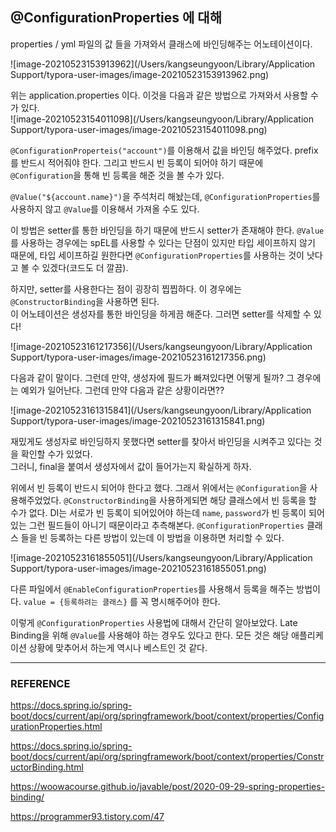 ## @ConfigurationProperties 에 대해

properties / yml 파일의 값 들을 가져와서 클래스에 바인딩해주는 어노테이션이다.  

![image-20210523153913962](/Users/kangseungyoon/Library/Application Support/typora-user-images/image-20210523153913962.png)

위는 application.properties 이다. 이것을 다음과 같은 방법으로 가져와서 사용할 수가 있다.  
![image-20210523154011098](/Users/kangseungyoon/Library/Application Support/typora-user-images/image-20210523154011098.png)

``@ConfigurationProperteis("account")``를 이용해서 값을 바인딩 해주었다. prefix를 반드시 적어줘야 한다. 그리고 반드시 빈 등록이 되어야 하기 때문에 ``@Configuration``을 통해 빈 등록을 해준 것을 볼 수가 있다.  

``@Value("${account.name}")``을 주석처리 해놨는데, ``@ConfigurationProperties``를 사용하지 않고 ``@Value``를 이용해서 가져올 수도 있다.  

이 방법은 setter를 통한 바인딩을 하기 때문에 반드시 setter가 존재해야 한다. ``@Value``를 사용하는 경우에는 spEL를 사용할 수 있다는 단점이 있지만 타입 세이프하지 않기 때문에, 타입 세이프하길 원한다면 ``@ConfigurationProperties``를 사용하는 것이 낫다고 볼 수 있겠다(코드도 더 깔끔).  

하지만, setter를 사용한다는 점이 굉장히 찝찝하다. 이 경우에는 ``@ConstructorBinding``을 사용하면 된다.  
이 어노테이션은 생성자를 통한 바인딩을 하게끔 해준다. 그러면 setter를 삭제할 수 있다!  

![image-20210523161217356](/Users/kangseungyoon/Library/Application Support/typora-user-images/image-20210523161217356.png)

다음과 같이 말이다. 그런데 만약, 생성자에 필드가 빠져있다면 어떻게 될까? 그 경우에는 예외가 일어난다. 그런데 만약 다음과 같은 상황이라면??  

![image-20210523161315841](/Users/kangseungyoon/Library/Application Support/typora-user-images/image-20210523161315841.png)

재밌게도 생성자로 바인딩하지 못했다면 setter를 찾아서 바인딩을 시켜주고 있다는 것을 확인할 수가 있었다.  
그러니, final을 붙여서 생성자에서 값이 들어가는지 확실하게 하자.  

위에서 빈 등록이 반드시 되어야 한다고 했다. 그래서 위에서는 ``@Configuration``을 사용해주었었다. ``@ConstructorBinding``을 사용하게되면 해당 클래스에서 빈 등록을 할 수가 없다. DI는 서로가 빈 등록이 되어있어야 하는데 ``name``, ``password``가 빈 등록이 되어있는 그런 필드들이 아니기 때문이라고 추측해본다. ``@ConfigurationProperties`` 클래스 들을 빈 등록하는 다른 방법이 있는데 이 방법을 이용하면 처리할 수 있다.  

![image-20210523161855051](/Users/kangseungyoon/Library/Application Support/typora-user-images/image-20210523161855051.png)

다른 파일에서 ``@EnableConfigurationProperties``를 사용해서 등록을 해주는 방법이다. ``value = {등록하려는 클래스}`` 를 꼭 명시해주어야 한다.  

이렇게 ``@ConfigurationProperties`` 사용법에 대해서 간단히 알아보았다. Late Binding을 위해 ``@Value``를 사용해야 하는 경우도 있다고 한다. 모든 것은 해당 애플리케이션 상황에 맞추어서 하는게 역시나 베스트인 것 같다.  

***

### REFERENCE

https://docs.spring.io/spring-boot/docs/current/api/org/springframework/boot/context/properties/ConfigurationProperties.html  

https://docs.spring.io/spring-boot/docs/current/api/org/springframework/boot/context/properties/ConstructorBinding.html  

https://woowacourse.github.io/javable/post/2020-09-29-spring-properties-binding/  

https://programmer93.tistory.com/47